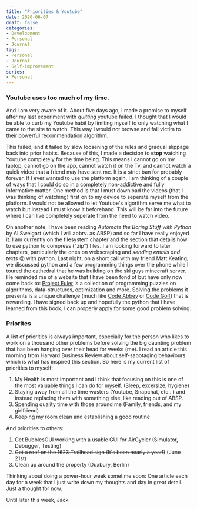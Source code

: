 ```yaml
---
title: "Priorities & Youtube"
date: 2020-06-07
draft: false
categories:
- Development
- Personal
- Journal
tags:
- Personal
- Journal
- Self-improvement
series:
- Personal
---
```


### Youtube uses too much of my time.

And I am very aware of it. About five days ago, I made a promise to myself after my last experiment with *quitting* youtube failed. I thought that I would be able to curb my Youtube habit by limiting myself to only watching what I came to the site to watch. This way I would not browse and fall victim to their powerful recommendation algorithm.

This failed, and it failed by slow loosening of the rules and gradual slippage back into prior habits. Because of this, I made a decision to **stop** watching Youtube completely for the time being. This means I cannot go on my laptop, cannot go on the app, cannot watch it on the Tv, and cannot watch a quick video that a friend may have sent me. It is a strict ban for probably forever. If I ever wanted to use the platform again, I am thinking of a couple of ways that I could do so in a completely non-addictive and fully informative matter. One method is that I must download the videos (that I was thinking of watching) first on to my device to seperate myself from the platform. I would not be allowed to let Youtube's algorithm serve me what to watch but instead I must know it beforehand. This will be far into the future where I can live completely seperate from the need to watch video.

On another note, I have been reading *Automate the Boring Stuff with Python* by Al Sweigart (which I will abbrv. as ABSP) and so far I have really enjoyed it. I am currently on the filesystem chapter and the section that details how to use python to compress ("zip") files. I am looking forward to later chapters, particularly the ones on webscraping and *sending emails and texts* 😮 with python. Last night, on a short call with my friend Matt Keating, we discussed python and a few programming things over the phone while I toured the cathedral that he was building on the ski guys minecraft server. He reminded me of a website that I have been fond of but have only now come back to: [Project Euler](https://projecteuler.net) is a collection of programming puzzles on algorithms, data-structures, optimization and more. Solving the problems it presents is a unique challenge (much like [Code Abbey](https://www.codeabbey.com/) or [Code Golf](https://code.golf/)) that is rewarding. I have signed back up and hopefully the python that I have learned from this book, I can properly apply for some good problem solving.

### Priorites

A list of priorities is always important, especially for the person who likes to work on a thousand other problems before solving the big daunting problem that has been hanging over their head for weeks (me). I read an article this morning from Harvard Business Review about self-sabotaging behaviours which is what has inspired this section. So here is my current list of priorities to myself:

1. My Health is most important and I think that focusing on this is one of the most valuable things I can do for myself. (Sleep, excersize, hygiene)
2. Staying away from all the time wasters (Youtube, Snapchat, etc...) and instead replacing them with something else, like reading out of ABSP.
3. Spending quality time with those around me (Family, friends, and my girlfriend)
4. Keeping my room clean and establishing a good routine

And priorities to others:

1. Get BubblesGUI working with a usable GUI for AirCycler (Simulator, Debugger, Testing)
2. ~~Get a roof on the 1623 Trailhead sign (It's been nearly a year!)~~ (June 21st)
3. Clean up around the property (Duxbury, Berlin)

Thinking about doing a power-hour week sometime soon: One article each day for a week that I just write down my thoughts and day in great detail. Just a thought for now.

Until later this week,
Jack